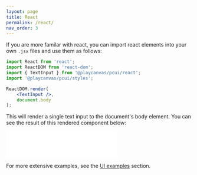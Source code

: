 ```yaml
---
layout: page
title: React
permalink: /react/
nav_order: 3
---
```


If you are more familar with react, you can import react elements into your own `.jsx` files and use them as follows:
```jsx
import React from 'react';
import ReactDOM from 'react-dom';
import { TextInput } from '@playcanvas/pcui/react';
import '@playcanvas/pcui/styles';

ReactDOM.render(
    <TextInput />,
    document.body
);
```

This will render a single text input to the document's body element. You can see the result of this rendered component below:

<div class="highlighter-rouge example-background">
    <iframe src="../storybook/iframe?id=components-textinput--main&viewMode=story" style="border: none;" height="72px"></iframe>
</div>

For more extensive examples, see the [UI examples](/pcui/examples/) section.
